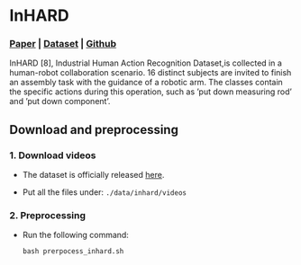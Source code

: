 # InHARD

### [Paper](https://www.researchgate.net/profile/Mejdi-Dallel/publication/344252122_InHARD_-_Industrial_Human_Action_Recognition_Dataset_in_the_Context_of_Industrial_Collaborative_Robotics/links/5f60cdb692851c078967e929/InHARD-Industrial-Human-Action-Recognition-Dataset-in-the-Context-of-Industrial-Collaborative-Robotics.pdf) | [Dataset](https://lineact.cesi.fr/inhard-industrial-human-action-recognition-dataset/) | [Github](https://github.com/vhavard/InHARD)


InHARD [8], Industrial Human Action Recognition Dataset,is collected in a human-robot collaboration scenario. 16 distinct subjects are invited to finish an assembly task with the guidance of a robotic arm. The classes contain the specific actions during this operation, such as ’put down measuring rod’ and ’put down component’.

## Download and preprocessing

### 1. Download videos

- The dataset is officially released [here](https://zenodo.org/record/4003541#.ZBkotuzMJhE).

- Put all the files under:  `./data/inhard/videos`

### 2. Preprocessing

- Run the following command: 
    ```
    bash prerpocess_inhard.sh
    ```
